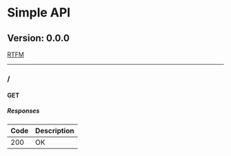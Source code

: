 # Simple API
## Version: 0.0.0

[RTFM](http://google.com)

---
### /

#### GET
##### Responses

| Code | Description |
| ---- | ----------- |
| 200 | OK |
